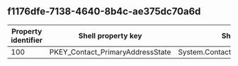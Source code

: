 ## f1176dfe-7138-4640-8b4c-ae375dc70a6d

Property identifier | Shell property key | Shell name | Alias
--- | --- | --- | ---
100 | PKEY_Contact_PrimaryAddressState | System.Contact.PrimaryAddressState | 

